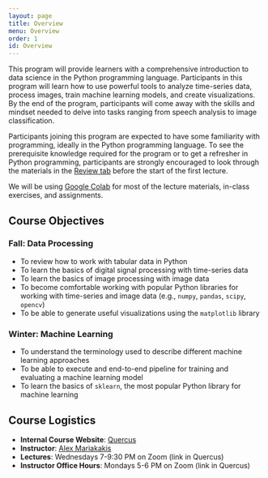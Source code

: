 ```yaml
---
layout: page
title: Overview
menu: Overview
order: 1
id: Overview
---
```


This program will provide learners with a comprehensive introduction to data science in the Python programming language. 
Participants in this program will learn how to use powerful tools to analyze time-series data, process images, train machine learning models, and create visualizations. 
By the end of the program, participants will come away with the skills and mindset needed to delve into tasks ranging from speech analysis to image classification.

Participants joining this program are expected to have some familiarity with programming, ideally in the Python programming language. To see the prerequisite knowledge required for the program or to get a refresher in Python programming, participants are strongly encouraged to look through the materials in the [Review tab]({{site.url}}/review.html) before the start of the first lecture.

We will be using [Google Colab](https://colab.research.google.com/) for most of the lecture materials, in-class exercises, and assignments.

## Course Objectives

### Fall: Data Processing
- To review how to work with tabular data in Python
- To learn the basics of digital signal processing with time-series data
- To learn the basics of image processing with image data
- To become comfortable working with popular Python libraries for working with time-series and image data (e.g., `numpy`, `pandas`, `scipy`, `opencv`)
- To be able to generate useful visualizations using the `matplotlib` library

### Winter: Machine Learning
- To understand the terminology used to describe different machine learning approaches
- To be able to execute and end-to-end pipeline for training and evaluating a machine learning model
- To learn the basics of `sklearn`, the most popular Python library for machine learning

## Course Logistics
- **Internal Course Website**: [Quercus](https://q.utoronto.ca/courses/361095)
- **Instructor**: [Alex Mariakakis](https://mariakakis.github.io/)
- **Lectures**: Wednesdays 7-9:30 PM on Zoom (link in Quercus)
- **Instructor Office Hours**: Mondays 5-6 PM on Zoom (link in Quercus)
<!-- - **Teaching Assistants**: [Dhruv Verma](https://dhruv-verma.com/)
- **Teaching Assistant Office Hours**: Thursdays 3–4 PM, Zoom link in Quercus -->